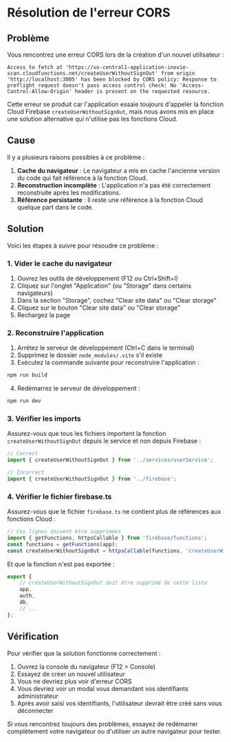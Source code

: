 # Résolution de l'erreur CORS

## Problème

Vous rencontrez une erreur CORS lors de la création d'un nouvel utilisateur :

```
Access to fetch at 'https://us-central1-application-inovie-scan.cloudfunctions.net/createUserWithoutSignOut' from origin 'http://localhost:3005' has been blocked by CORS policy: Response to preflight request doesn't pass access control check: No 'Access-Control-Allow-Origin' header is present on the requested resource.
```

Cette erreur se produit car l'application essaie toujours d'appeler la fonction Cloud Firebase `createUserWithoutSignOut`, mais nous avons mis en place une solution alternative qui n'utilise pas les fonctions Cloud.

## Cause

Il y a plusieurs raisons possibles à ce problème :

1. **Cache du navigateur** : Le navigateur a mis en cache l'ancienne version du code qui fait référence à la fonction Cloud.
2. **Reconstruction incomplète** : L'application n'a pas été correctement reconstruite après les modifications.
3. **Référence persistante** : Il reste une référence à la fonction Cloud quelque part dans le code.

## Solution

Voici les étapes à suivre pour résoudre ce problème :

### 1. Vider le cache du navigateur

1. Ouvrez les outils de développement (F12 ou Ctrl+Shift+I)
2. Cliquez sur l'onglet "Application" (ou "Storage" dans certains navigateurs)
3. Dans la section "Storage", cochez "Clear site data" ou "Clear storage"
4. Cliquez sur le bouton "Clear site data" ou "Clear storage"
5. Rechargez la page

### 2. Reconstruire l'application

1. Arrêtez le serveur de développement (Ctrl+C dans le terminal)
2. Supprimez le dossier `node_modules/.vite` s'il existe
3. Exécutez la commande suivante pour reconstruire l'application :

```bash
npm run build
```

4. Redémarrez le serveur de développement :

```bash
npm run dev
```

### 3. Vérifier les imports

Assurez-vous que tous les fichiers importent la fonction `createUserWithoutSignOut` depuis le service et non depuis Firebase :

```typescript
// Correct
import { createUserWithoutSignOut } from '../services/userService';

// Incorrect
import { createUserWithoutSignOut } from '../firebase';
```

### 4. Vérifier le fichier firebase.ts

Assurez-vous que le fichier `firebase.ts` ne contient plus de références aux fonctions Cloud :

```typescript
// Ces lignes doivent être supprimées
import { getFunctions, httpsCallable } from 'firebase/functions';
const functions = getFunctions(app);
const createUserWithoutSignOut = httpsCallable(functions, 'createUserWithoutSignOut');
```

Et que la fonction n'est pas exportée :

```typescript
export { 
    // createUserWithoutSignOut doit être supprimé de cette liste
    app, 
    auth, 
    db,
    // ...
};
```

## Vérification

Pour vérifier que la solution fonctionne correctement :

1. Ouvrez la console du navigateur (F12 > Console)
2. Essayez de créer un nouvel utilisateur
3. Vous ne devriez plus voir d'erreur CORS
4. Vous devriez voir un modal vous demandant vos identifiants administrateur
5. Après avoir saisi vos identifiants, l'utilisateur devrait être créé sans vous déconnecter

Si vous rencontrez toujours des problèmes, essayez de redémarrer complètement votre navigateur ou d'utiliser un autre navigateur pour tester. 
